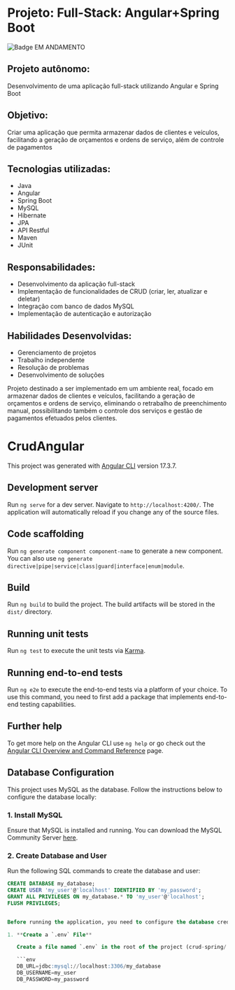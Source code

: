 
# Projeto: Full-Stack: Angular+Spring Boot

![Badge EM ANDAMENTO](https://img.shields.io/badge/EM%20ANDAMENTO-STATUS?style=for-the-badge&label=STATUS&color=%23eb7bc0)

## Projeto autônomo: 
Desenvolvimento de uma aplicação full-stack utilizando Angular e Spring Boot

## Objetivo: 
Criar uma aplicação que permita armazenar dados de clientes e veículos, facilitando a geração de orçamentos e ordens de serviço, além de controle de pagamentos

## Tecnologias utilizadas: 
- Java
- Angular
- Spring Boot
- MySQL
- Hibernate
- JPA
- API Restful
- Maven
- JUnit

## Responsabilidades:
- Desenvolvimento da aplicação full-stack
- Implementação de funcionalidades de CRUD (criar, ler, atualizar e deletar)
- Integração com banco de dados MySQL
- Implementação de autenticação e autorização

## Habilidades Desenvolvidas:
- Gerenciamento de projetos
- Trabalho independente
- Resolução de problemas
- Desenvolvimento de soluções

Projeto destinado a ser implementado em um ambiente real, focado em armazenar dados de clientes e veículos, facilitando a geração de orçamentos e ordens de serviço, eliminando o retrabalho de preenchimento manual, possibilitando também o controle dos serviços e gestão de pagamentos efetuados pelos clientes.


# CrudAngular

This project was generated with [Angular CLI](https://github.com/angular/angular-cli) version 17.3.7.

## Development server

Run `ng serve` for a dev server. Navigate to `http://localhost:4200/`. The application will automatically reload if you change any of the source files.

## Code scaffolding

Run `ng generate component component-name` to generate a new component. You can also use `ng generate directive|pipe|service|class|guard|interface|enum|module`.

## Build

Run `ng build` to build the project. The build artifacts will be stored in the `dist/` directory.

## Running unit tests

Run `ng test` to execute the unit tests via [Karma](https://karma-runner.github.io).

## Running end-to-end tests

Run `ng e2e` to execute the end-to-end tests via a platform of your choice. To use this command, you need to first add a package that implements end-to-end testing capabilities.

## Further help

To get more help on the Angular CLI use `ng help` or go check out the [Angular CLI Overview and Command Reference](https://angular.io/cli) page.


## Database Configuration

This project uses MySQL as the database. Follow the instructions below to configure the database locally:

### 1. Install MySQL

Ensure that MySQL is installed and running. You can download the MySQL Community Server [here](https://dev.mysql.com/downloads/mysql/).

### 2. Create Database and User

Run the following SQL commands to create the database and user:

```sql
CREATE DATABASE my_database;
CREATE USER 'my_user'@'localhost' IDENTIFIED BY 'my_password';
GRANT ALL PRIVILEGES ON my_database.* TO 'my_user'@'localhost';
FLUSH PRIVILEGES;


Before running the application, you need to configure the database credentials.

1. **Create a `.env` File**

   Create a file named `.env` in the root of the project (crud-spring/.env) with the following content:

   ```env
   DB_URL=jdbc:mysql://localhost:3306/my_database
   DB_USERNAME=my_user
   DB_PASSWORD=my_password
